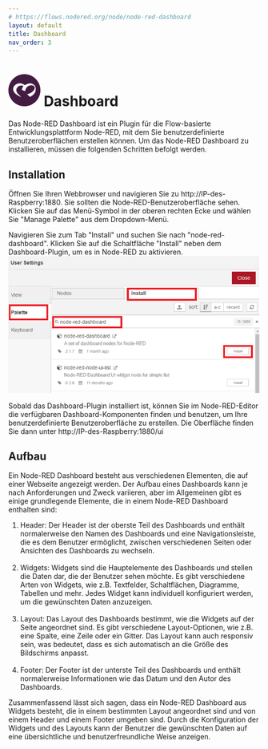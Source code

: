```yaml
---
# https://flows.nodered.org/node/node-red-dashboard
layout: default
title: Dashboard
nav_order: 3
---
```


# ![](https://github.com/node-red/node-red-dashboard/blob/master/src/icon64x64.png?raw=true) Dashboard

Das Node-RED Dashboard ist ein Plugin für die Flow-basierte Entwicklungsplattform Node-RED, mit dem Sie benutzerdefinierte Benutzeroberflächen erstellen können. Um das Node-RED Dashboard zu installieren, müssen die folgenden Schritten befolgt werden.

## Installation

Öffnen Sie Ihren Webbrowser und navigieren Sie zu http://IP-des-Raspberry:1880. Sie sollten die Node-RED-Benutzeroberfläche sehen. Klicken Sie auf das Menü-Symbol in der oberen rechten Ecke und wählen Sie "Manage Palette" aus dem Dropdown-Menü.

Navigieren Sie zum Tab "Install" und suchen Sie nach "node-red-dashboard". Klicken Sie auf die Schaltfläche "Install" neben dem Dashboard-Plugin, um es in Node-RED zu aktivieren.
![](/img/dashboardInstall.webp)

Sobald das Dashboard-Plugin installiert ist, können Sie im Node-RED-Editor die verfügbaren Dashboard-Komponenten finden und benutzen, um Ihre benutzerdefinierte Benutzeroberfläche zu erstellen. Die Oberfläche finden Sie dann unter http://IP-des-Raspberry:1880/ui

## Aufbau

Ein Node-RED Dashboard besteht aus verschiedenen Elementen, die auf einer Webseite angezeigt werden. Der Aufbau eines Dashboards kann je nach Anforderungen und Zweck variieren, aber im Allgemeinen gibt es einige grundlegende Elemente, die in einem Node-RED Dashboard enthalten sind:

1. Header: Der Header ist der oberste Teil des Dashboards und enthält normalerweise den Namen des Dashboards und eine Navigationsleiste, die es dem Benutzer ermöglicht, zwischen verschiedenen Seiten oder Ansichten des Dashboards zu wechseln.
   <br><br>
2. Widgets: Widgets sind die Hauptelemente des Dashboards und stellen die Daten dar, die der Benutzer sehen möchte. Es gibt verschiedene Arten von Widgets, wie z.B. Textfelder, Schaltflächen, Diagramme, Tabellen und mehr. Jedes Widget kann individuell konfiguriert werden, um die gewünschten Daten anzuzeigen.
   <br><br>
3. Layout: Das Layout des Dashboards bestimmt, wie die Widgets auf der Seite angeordnet sind. Es gibt verschiedene Layout-Optionen, wie z.B. eine Spalte, eine Zeile oder ein Gitter. Das Layout kann auch responsiv sein, was bedeutet, dass es sich automatisch an die Größe des Bildschirms anpasst.
   <br><br>
4. Footer: Der Footer ist der unterste Teil des Dashboards und enthält normalerweise Informationen wie das Datum und den Autor des Dashboards.

Zusammenfassend lässt sich sagen, dass ein Node-RED Dashboard aus Widgets besteht, die in einem bestimmten Layout angeordnet sind und von einem Header und einem Footer umgeben sind. Durch die Konfiguration der Widgets und des Layouts kann der Benutzer die gewünschten Daten auf eine übersichtliche und benutzerfreundliche Weise anzeigen.
